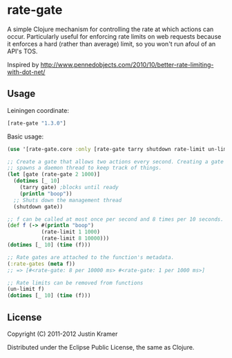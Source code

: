# rate-gate

A simple Clojure mechanism for controlling the rate at which actions can occur. Particularly useful for enforcing rate limits on web requests because it enforces a hard (rather than average) limit, so you won't run afoul of an API's TOS.

Inspired by http://www.pennedobjects.com/2010/10/better-rate-limiting-with-dot-net/

## Usage

Leiningen coordinate:

```clj
[rate-gate "1.3.0"]
```

Basic usage:

```clj
(use '[rate-gate.core :only [rate-gate tarry shutdown rate-limit un-limit]])

;; Create a gate that allows two actions every second. Creating a gate
;; spawns a daemon thread to keep track of things.
(let [gate (rate-gate 2 1000)]
  (dotimes [_ 10]
    (tarry gate) ;blocks until ready
    (println "boop"))
  ;; Shuts down the management thread
  (shutdown gate))

;; f can be called at most once per second and 8 times per 10 seconds.
(def f (-> #(println "boop")
           (rate-limit 1 1000)
           (rate-limit 8 10000)))
(dotimes [_ 10] (time (f)))

;; Rate gates are attached to the function's metadata.
(:rate-gates (meta f))
;; => [#<rate-gate: 8 per 10000 ms> #<rate-gate: 1 per 1000 ms>]    

;; Rate limits can be removed from functions
(un-limit f)
(dotimes [_ 10] (time (f)))
```

## License

Copyright (C) 2011-2012 Justin Kramer

Distributed under the Eclipse Public License, the same as Clojure.
